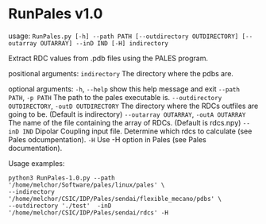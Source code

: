 RunPales v1.0
=============

usage: `RunPales.py [-h] --path PATH [--outdirectory OUTDIRECTORY]
                   [--outarray OUTARRAY] --inD IND [-H]
                   indirectory`

Extract RDC values from .pdb files using the PALES program.

positional arguments:
  `indirectory`           The directory where the pdbs are.

optional arguments:
  `-h`, `--help`            show this help message and exit
  `--path PATH`, `-p PATH`  The path to the pales executable is.
  `--outdirectory OUTDIRECTORY`, `-outD OUTDIRECTORY`
                        The directory where the RDCs outfiles are going to be.
                        (Default is indirectory)
  `--outarray OUTARRAY`, `-outA OUTARRAY`
                        The name of the file containing the array of RDCs.
                        (Default is rdcs.npy)
  `--inD IND`             Dipolar Coupling input file. Determine which rdcs to
                        calculate (see Pales odcumpentation).
  `-H`                    Use -H option in Pales (see Pales documentation).



Usage examples:
```
python3 RunPales-1.0.py --path '/home/melchor/Software/pales/linux/pales' \
--indirectory '/home/melchor/CSIC/IDP/Pales/sendai/flexible_mecano/pdbs' \
--outdirectory './test'  -inD '/home/melchor/CSIC/IDP/Pales/sendai/rdcs' -H
```
